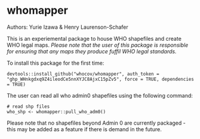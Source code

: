 # whomapper

Authors: Yurie Izawa & Henry Laurenson-Schafer

This is an experiemental package to house WHO shapefiles and create WHO legal maps. *Please note that the user of this package is responsible for ensuring that any maps they produce fuffil WHO legal standards.*

To install this package for the first time: 

```
devtools::install_github("whocov/whomapper", auth_token = "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", force = TRUE, dependencies = TRUE)
```

The user can read all who admin0 shapefiles using the following command:

```
# read shp files
who_shp <- whomapper::pull_who_adm0()
```

Please note that no shapefiles beyond Admin 0 are currently packaged - this may be added as a feature if there is demand in the future. 
